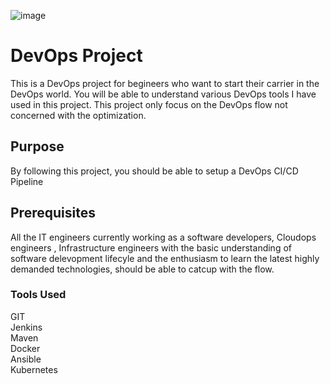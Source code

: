 ![image](https://user-images.githubusercontent.com/64546341/110827058-b5787e00-82bb-11eb-850f-7ac903a1d9fa.png)

<h1> DevOps Project </h1>
This is a DevOps project for begineers who want to start their carrier in the DevOps world. You will be able to understand various DevOps tools I have used in this project. This project only focus on the DevOps flow not concerned with the optimization.

<h2> Purpose </h2>
By following this project, you should be able to setup a DevOps CI/CD Pipeline

<h2> Prerequisites </h2>
All the IT engineers currently working as a software developers, Cloudops engineers , Infrastructure engineers with the basic understanding of software delevopment lifecyle and the enthusiasm to learn the latest highly demanded technologies, should be able to catcup with the flow.

<h3> Tools Used </h3>
GIT<br>
Jenkins<br>
Maven<br>
Docker<br>
Ansible<br>
Kubernetes<br>


